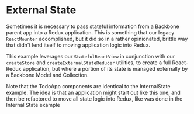 # External State

Sometimes it is necessary to pass stateful information from a Backbone parent app into a Redux application. This is something that our legacy `ReactMounter` accomplished, but it did so in a rather opinionated, brittle way that didn't lend itself to moving application logic into Redux.

This example leverages our `StatefulReactView` in conjunction with our `createStore` and `createExternalStateReducer` utilities, to create a full React-Redux application, but where a portion of its state is managed externally by a Backbone Model and Collection.

Note that the TodoApp components are identical to the InternalState example. The idea is that an application might start out like this one, and then be refactored to move all state logic into Redux, like was done in the Internal State example
